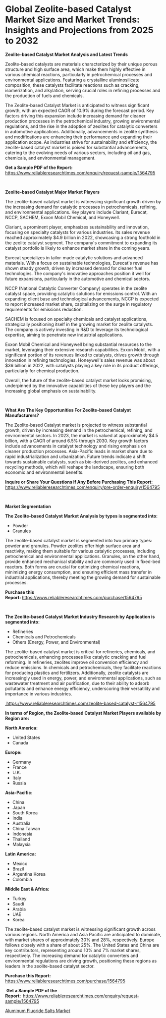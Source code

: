 <p><h1>Global Zeolite-based Catalyst Market Size and Market Trends: Insights and Projections from 2025 to 2032</h1></p><p><strong>Zeolite-based Catalyst Market Analysis and Latest Trends</strong></p>
<p><p>Zeolite-based catalysts are materials characterized by their unique porous structure and high surface area, which make them highly effective in various chemical reactions, particularly in petrochemical processes and environmental applications. Featuring a crystalline aluminosilicate composition, these catalysts facilitate reactions such as cracking, isomerization, and alkylation, serving crucial roles in refining processes and the production of fuels and chemicals.</p><p>The Zeolite-based Catalyst Market is anticipated to witness significant growth, with an expected CAGR of 10.9% during the forecast period. Key factors driving this expansion include increasing demand for cleaner production processes in the petrochemical industry, growing environmental regulations, and the rise in the adoption of zeolites for catalytic converters in automotive applications. Additionally, advancements in zeolite synthesis and modifications are enhancing their performance and expanding their application scope. As industries strive for sustainability and efficiency, the zeolite-based catalyst market is poised for substantial advancements, catering to the evolving needs of various sectors, including oil and gas, chemicals, and environmental management.</p></p>
<p><strong>Get a Sample PDF of the Report:&nbsp;</strong> <a href="https://www.reliableresearchtimes.com/enquiry/request-sample/1564795?utm_campaign=2040&utm_medium=2&utm_source=Github&utm_content=ia&utm_term=01022025&utm_id=zeolite-based-catalyst">https://www.reliableresearchtimes.com/enquiry/request-sample/1564795</a></p>
<p>&nbsp;</p>
<p><strong>Zeolite-based Catalyst Major Market Players</strong></p>
<p><p>The zeolite-based catalyst market is witnessing significant growth driven by the increasing demand for catalytic processes in petrochemicals, refining, and environmental applications. Key players include Clariant, Eurecat, NCCP, SACHEM, Exxon Mobil Chemical, and Honeywell.</p><p>Clariant, a prominent player, emphasizes sustainability and innovation, focusing on specialty catalysts for various industries. Its sales revenue reached approximately $4.9 billion in 2022, showcasing a strong foothold in the zeolite catalyst segment. The company's commitment to expanding its catalyst portfolio is likely to enhance market share in the coming years.</p><p>Eurecat specializes in tailor-made catalytic solutions and advanced materials. With a focus on sustainable technologies, Eurecat's revenue has shown steady growth, driven by increased demand for cleaner fuel technologies. The company's innovative approaches position it well for future expansions, particularly in the automotive and chemical sectors.</p><p>NCCP (National Catalytic Converter Company) operates in the zeolite catalyst space, providing catalytic solutions for emissions control. With an expanding client base and technological advancements, NCCP is expected to report increased market share, capitalizing on the surge in regulatory requirements for emissions reduction.</p><p>SACHEM is focused on specialty chemicals and catalyst applications, strategically positioning itself in the growing market for zeolite catalysts. The company is actively investing in R&D to leverage its technological expertise, aiming to penetrate new industrial applications.</p><p>Exxon Mobil Chemical and Honeywell bring substantial resources to the market, leveraging their extensive research capabilities. Exxon Mobil, with a significant portion of its revenues linked to catalysts, drives growth through innovation in refining technologies. Honeywell's sales revenue was about $36 billion in 2022, with catalysts playing a key role in its product offerings, particularly for chemical production.</p><p>Overall, the future of the zeolite-based catalyst market looks promising, underpinned by the innovative capabilities of these key players and the increasing global emphasis on sustainability.</p></p>
<p>&nbsp;</p>
<p><strong>What Are The Key Opportunities For Zeolite-based Catalyst Manufacturers?</strong></p>
<p><p>The Zeolite-based Catalyst market is projected to witness substantial growth, driven by increasing demand in the petrochemical, refining, and environmental sectors. In 2023, the market is valued at approximately $4.5 billion, with a CAGR of around 6.5% through 2030. Key growth factors include advancements in catalyst technology and rising emphasis on cleaner production processes. Asia-Pacific leads in market share due to rapid industrialization and urbanization. Future trends indicate a shift towards sustainable catalysts, such as bio-derived zeolites, and enhanced recycling methods, which will reshape the landscape, ensuring both economic and environmental benefits.</p></p>
<p><strong>Inquire or Share Your Questions If Any Before Purchasing This Report:</strong> <a href="https://www.reliableresearchtimes.com/enquiry/pre-order-enquiry/1564795?utm_campaign=2040&utm_medium=2&utm_source=Github&utm_content=ia&utm_term=01022025&utm_id=zeolite-based-catalyst">https://www.reliableresearchtimes.com/enquiry/pre-order-enquiry/1564795</a></p>
<p>&nbsp;</p>
<p><strong>Market Segmentation</strong></p>
<p><strong>The Zeolite-based Catalyst Market Analysis by types is segmented into:</strong></p>
<p><ul><li>Powder</li><li>Granules</li></ul></p>
<p><p>The zeolite-based catalyst market is segmented into two primary types: powder and granules. Powder zeolites offer high surface area and reactivity, making them suitable for various catalytic processes, including petrochemical and environmental applications. Granules, on the other hand, provide enhanced mechanical stability and are commonly used in fixed-bed reactors. Both forms are crucial for optimizing chemical reactions, minimizing energy consumption, and ensuring efficient mass transfer in industrial applications, thereby meeting the growing demand for sustainable processes.</p></p>
<p><strong>Purchase this Report:&nbsp;</strong><a href="https://www.reliableresearchtimes.com/purchase/1564795?utm_campaign=2040&utm_medium=2&utm_source=Github&utm_content=ia&utm_term=01022025&utm_id=zeolite-based-catalyst">https://www.reliableresearchtimes.com/purchase/1564795</a></p>
<p>&nbsp;</p>
<p><strong>The Zeolite-based Catalyst Market Industry Research by Application is segmented into:</strong></p>
<p><ul><li>Refineries</li><li>Chemicals and Petrochemicals</li><li>Others (Energy, Power, and Environmental)</li></ul></p>
<p><p>The zeolite-based catalyst market is critical for refineries, chemicals, and petrochemicals, enhancing processes like catalytic cracking and fuel reforming. In refineries, zeolites improve oil conversion efficiency and reduce emissions. In chemicals and petrochemicals, they facilitate reactions for producing plastics and fertilizers. Additionally, zeolite catalysts are increasingly used in energy, power, and environmental applications, such as wastewater treatment and air purification, due to their ability to adsorb pollutants and enhance energy efficiency, underscoring their versatility and importance in various industries.</p></p>
<p><a href="https://www.reliableresearchtimes.com/zeolite-based-catalyst-r1564795?utm_campaign=2040&utm_medium=2&utm_source=Github&utm_content=ia&utm_term=01022025&utm_id=zeolite-based-catalyst">&nbsp;https://www.reliableresearchtimes.com/zeolite-based-catalyst-r1564795</a></p>
<p><strong>In terms of Region, the Zeolite-based Catalyst Market Players available by Region are:</strong></p>
<p>
    <p> <strong> North America: </strong>
        <ul>
            <li>United States</li>
            <li>Canada</li>
        </ul>
        </p> 
    <p> <strong> Europe: </strong>
        <ul>
            <li>Germany</li>
            <li>France</li>
            <li>U.K.</li>
            <li>Italy</li>
            <li>Russia</li>
        </ul>
        </p> 
    <p> <strong> Asia-Pacific: </strong>
        <ul>
            <li>China</li>
            <li>Japan</li>
            <li>South Korea</li>
            <li>India</li>
            <li>Australia</li>
            <li>China Taiwan</li>
            <li>Indonesia</li>
            <li>Thailand</li>
            <li>Malaysia</li>
        </ul>
        </p> 
    <p> <strong> Latin America: </strong>
        <ul>
            <li>Mexico</li>
            <li>Brazil</li>
            <li>Argentina Korea</li>
            <li>Colombia</li>
        </ul>
        </p> 
    <p> <strong> Middle East & Africa: </strong>
        <ul>
            <li>Turkey</li>
            <li>Saudi</li>
            <li>Arabia</li>
            <li>UAE</li>
            <li>Korea</li>
        </ul>
    </p>
    </p>
<p><p>The zeolite-based catalyst market is witnessing significant growth across various regions. North America and Asia Pacific are anticipated to dominate, with market shares of approximately 30% and 28%, respectively. Europe follows closely with a share of about 25%. The United States and China are key contributors, representing around 10% and 7% market shares, respectively. The increasing demand for catalytic converters and environmental regulations are driving growth, positioning these regions as leaders in the zeolite-based catalyst sector.</p></p>
<p><strong>Purchase this Report: </strong><a href="https://www.reliableresearchtimes.com/purchase/1564795?utm_campaign=2040&utm_medium=2&utm_source=Github&utm_content=ia&utm_term=01022025&utm_id=zeolite-based-catalyst">https://www.reliableresearchtimes.com/purchase/1564795</a></p>
<p>&nbsp;<strong>Get a Sample PDF of the Report:&nbsp;&nbsp;</strong><a href="https://www.reliableresearchtimes.com/enquiry/request-sample/1564795?utm_campaign=2040&utm_medium=2&utm_source=Github&utm_content=ia&utm_term=01022025&utm_id=zeolite-based-catalyst">https://www.reliableresearchtimes.com/enquiry/request-sample/1564795</a></p>
<p><strong></strong></p>
<p><p><a href="https://github.com/MonroeBullock54/Market-Research-Report-List-1/blob/main/aluminum-fluoride-salts-market.md?utm_campaign=2040&utm_medium=2&utm_source=Github&utm_content=ia&utm_term=01022025&utm_id=zeolite-based-catalyst">Aluminum Fluoride Salts Market</a></p></p>